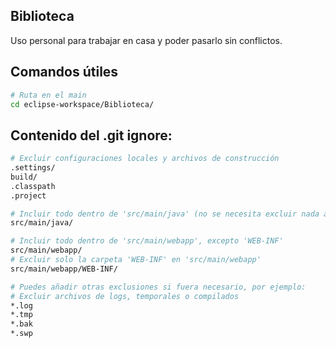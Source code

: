 ## Biblioteca
Uso personal para trabajar en casa y poder pasarlo sin conflictos.

## Comandos útiles

```bash
# Ruta en el main  
cd eclipse-workspace/Biblioteca/  
```

## Contenido del .git ignore:  
```bash
# Excluir configuraciones locales y archivos de construcción
.settings/
build/
.classpath
.project

# Incluir todo dentro de 'src/main/java' (no se necesita excluir nada aquí)
src/main/java/

# Incluir todo dentro de 'src/main/webapp', excepto 'WEB-INF'
src/main/webapp/
# Excluir solo la carpeta 'WEB-INF' en 'src/main/webapp'
src/main/webapp/WEB-INF/

# Puedes añadir otras exclusiones si fuera necesario, por ejemplo:
# Excluir archivos de logs, temporales o compilados
*.log
*.tmp
*.bak
*.swp

```







